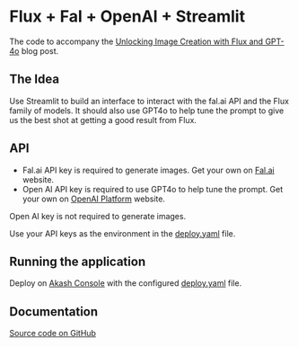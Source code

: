 # Flux + Fal + OpenAI + Streamlit

The code to accompany the [Unlocking Image Creation with Flux and GPT-4o](https://www.russ.cloud/2024/08/11/unlocking-image-creation-with-flux-and-gpt-4o/) blog post.

## The Idea
Use Streamlit to build an interface to interact with the fal.ai API and the Flux family of models. It should also use GPT4o to help tune the prompt to give us the best shot at getting a good result from Flux.

## API
- Fal.ai API key is required to generate images. Get your own on [Fal.ai](https://fal.ai/dashboard/keys) website.
- Open AI API key is required to use GPT4o to help tune the prompt. Get your own on [OpenAI Platform](https://platform.openai.com/api-keys) website.

Open AI key is not required to generate images.

Use your API keys as the environment in the [deploy.yaml](deploy.yaml) file.

## Running the application
Deploy on [Akash Console](https://console.akash.network/) with the configured [deploy.yaml](deploy.yaml) file.

## Documentation
[Source code on GitHub](https://github.com/russmckendrick/flux-fal-openai-streamlit)
